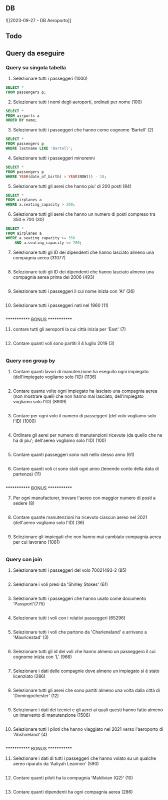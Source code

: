 ## DB
![[2023-09-27 - DB Aeroporto]]

## Todo
## Query da eseguire

### Query su singola tabella

1. Selezionare tutti i passeggeri (1000)
```sql
SELECT *
FROM passengers p;
```

2. Selezionare tutti i nomi degli aeroporti, ordinati per nome (100)
```sql
SELECT *
FROM airports a
ORDER BY name;
```

3. Selezionare tutti i passeggeri che hanno come cognome 'Bartell' (2)
```sql
SELECT *
FROM passengers p
WHERE lastname LIKE 'Bartell';
```

4. Selezionare tutti i passeggeri minorenni
```sql
SELECT *
FROM passengers p 
WHERE YEAR(date_of_birth) > YEAR(NOW()) - 18;
```

5. Selezionare tutti gli aerei che hanno piu' di 200 posti (84)
```sql
SELECT *
FROM airplanes a 
WHERE a.seating_capacity > 200;
```

6. Selezionare tutti gli aerei che hanno un numero di posti compreso tra 350 e 700 (30)
```sql
SELECT *
FROM airplanes a 
WHERE a.seating_capacity >= 350
	AND a.seating_capacity <= 700; 
```

7. Selezionare tutti gli ID dei dipendenti che hanno lasciato almeno una compagnia aerea (31077)
```sql

```

8. Selezionare tutti gli ID dei dipendenti che hanno lasciato almeno una compagnia aerea prima del 2006 (493)
```sql

```

9. Selezionare tutti i passeggeri il cui nome inizia con 'Al' (26)
```sql

```

10. Selezionare tutti i passeggeri nati nel 1960 (11)
```sql

```

*********** BONUS ***********

11. contare tutti gli aeroporti la cui città inizia per 'East' (7)
```sql

```

12. Contare quanti voli sono partiti il 4 luglio 2019 (3)
```sql

```


### Query con group by

1. Contare quanti lavori di manutenzione ha eseguito ogni impiegato (dell'impiegato vogliamo solo l'ID) (1136)
```sql

```

2. Contare quante volte ogni impiegato ha lasciato una compagnia aerea (non mostrare quelli che non hanno mai lasciato; dell'impiegato vogliamo solo l'ID) (8939)
```sql

```

3. Contare per ogni volo il numero di passeggeri (del volo vogliamo solo l'ID) (1000)
```sql

```

4. Ordinare gli aerei per numero di manutenzioni ricevute (da quello che ne ha di piu'; dell'aereo vogliamo solo l'ID) (100)
```sql

```

5. Contare quanti passeggeri sono nati nello stesso anno (61)
```sql

```

6. Contare quanti voli ci sono stati ogni anno (tenendo conto della data di partenza) (11)
```sql

```

*********** BONUS ***********

7. Per ogni manufacturer, trovare l'aereo con maggior numero di posti a sedere (8)
```sql

```

8. Contare quante manutenzioni ha ricevuto ciascun aereo nel 2021 (dell'aereo vogliamo solo l'ID) (36)
```sql

```

9. Selezionare gli impiegati che non hanno mai cambiato compagnia aerea per cui lavorano (1061)
```sql

```

### Query con join

1. Selezionare tutti i passeggeri del volo 70021493-2 (85)
```sql

```

2. Selezionare i voli presi da 'Shirley Stokes' (61)
```sql

```

3. Selezionare tutti i passeggeri che hanno usato come documento 'Passport'(775)
```sql

```

4. Selezionare tutti i voli con i relativi passeggeri (65296)
```sql

```

5. Selezionare tutti i voli che partono da 'Charleneland' e arrivano a 'Mauricestad' (3)
```sql

```

6. Selezionare tutti gli id dei voli che hanno almeno un passeggero il cui cognome inizia con 'L' (966)
```sql

```

7. Selezionare i dati delle compagnie dove almeno un impiegato si è stato licenziato (286)
```sql

```

8. Selezionare tutti gli aerei che sono partiti almeno una volta dalla città di 'Domingochester' (12)
```sql

```

9. Selezionare i dati dei tecnici e gli aerei ai quali questi hanno fatto almeno un intervento di manutenzione (1506)
```sql

```

10. Selezionare tutti i piloti che hanno viaggiato nel 2021 verso l'aeroporto di 'Abshireland' (4)
```sql

```

*********** BONUS ***********

11. Selezionare i dati di tutti i passeggeri che hanno volato su un qualche aereo riparato da 'Aaliyah Leannon' (590)
```sql

```

12. Contare quanti piloti ha la compagnia 'Maldivian (Q2)' (10)
```sql

```

13. Contare quanti dipendenti ha ogni compagnia aerea (286)
```sql

```